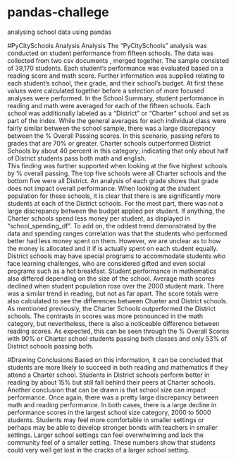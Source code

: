 # pandas-challege
analysing school data using pandas

#PyCitySchools Analysis
Analysis
The “PyCitySchools” analysis was conducted on student performance from fifteen schools. The data was collected from two csv documents , merged together. 
The sample consisted of 39,170 students. Each student’s performance was evaluated based on a reading score and math score. Further information was supplied relating to each student’s school, their grade, and their school’s budget. At first these values were calculated together before a selection of more focused analyses were performed. 
In the School Summary, student performance in reading and math were averaged for each of the fifteen schools. Each school was additionally labeled as a “District” or “Charter” school and set as part of the index. 
While the general averages for each individual class were fairly similar between the school sample, there was a large discrepancy between the % Overall Passing scores. In this scenario, passing refers to grades that are 70% or greater. Charter schools outperformed District Schools by about 40 percent in this category; indicating that only about half of District students pass both math and english.  
This finding was further supported when looking at the five highest schools by % overall passing. The top five schools were all Charter schools and the bottom five were all District. An analysis of each grade shows that grade does not impact overall performance. 
When looking at the student population for these schools, it is clear that there is are significantly more students at each of the District schools. For the most part, there was not a large discrepancy between the budget applied per student. If anything, the Charter schools spend less money per student, as displayed in “school_spending_df”. To add on, the oddest trend demonstrated by the data and spending ranges correlation was that the students who performed better had less money spent on them. However, we are unclear as to how the money is allocated and it if is actually spent on each student equally. District schools may have special programs to accommodate students who face learning challenges, who are considered gifted and even social programs such as a hot breakfast. 
Student performance in mathematics also differed depending on the size of the school. Average math scores declined when student population rose over the 2000 student mark. There was a similar trend in reading, but not as far apart. The score totals were also calculated to see the differences between Charter and District schools. As mentioned previously, the Charter Schools outperformed the District schools. The contrasts in scores was more pronounced in the math category, but nevertheless, there is also a noticeable difference between reading scores. As expected, this can be seen through the % Overall Scores with 90% or Charter school students passing both classes and only 53% of District schools passing both. 

#Drawing Conclusions
Based on this information, it can be concluded that students are more likely to succeed in both reading and mathematics if they attend a Charter school. Students in District schools perform better in reading by about 15% but still fall behind their peers at Charter schools.
Another conclusion that can be drawn is that school size can impact performance. Once again, there was a pretty large discrepancy between math and reading performance.  In both cases, there is a large decline in performance scores in the largest school size category, 2000 to 5000 students. Students may feel more comfortable in smaller settings or perhaps may be able to develop stronger bonds with teachers in smaller settings. Larger school settings can feel overwhelming and lack the community feel of a smaller setting. These numbers show that students could very well get lost in the cracks of a larger school setting. 
